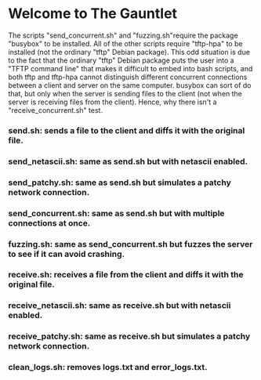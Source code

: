 <h1>Welcome to The Gauntlet</h1>

<p>The scripts "send_concurrent.sh" and "fuzzing.sh"require the package "busybox" to be installed. All of the other scripts require "tftp-hpa" to be installed (not the ordinary "tftp" Debian package). This odd situation is due to the fact that the ordinary "tftp" Debian package puts the user into a "TFTP command line" that makes it difficult to embed into bash scripts, and both tftp and tftp-hpa cannot distinguish different concurrent connections between a client and server on the same computer. busybox can sort of do that, but only when the server is sending files to the client (not when the server is receiving files from the client). Hence, why there isn't a "receive_concurrent.sh" test.</p>

<h3>send.sh: sends a file to the client and diffs it with the original file.</h3>
<h3>send_netascii.sh: same as send.sh but with netascii enabled.</h3>
<h3>send_patchy.sh: same as send.sh but simulates a patchy network connection.</h3>
<h3>send_concurrent.sh: same as send.sh but with multiple connections at once.</h3>
<h3>fuzzing.sh: same as send_concurrent.sh but fuzzes the server to see if it can avoid crashing.</h3>
<h3>receive.sh: receives a file from the client and diffs it with the original file.</h3>
<h3>receive_netascii.sh: same as receive.sh but with netascii enabled.</h3>
<h3>receive_patchy.sh: same as receive.sh but simulates a patchy network connection.</h3>
<h3>clean_logs.sh: removes logs.txt and error_logs.txt.</h3>
